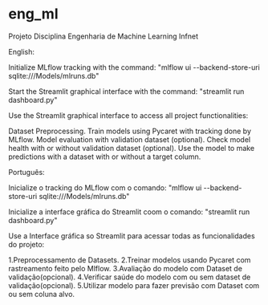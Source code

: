 # eng_ml
Projeto Disciplina Engenharia de Machine Learning Infnet

English:

Initialize MLflow tracking with the command:
"mlflow ui --backend-store-uri sqlite:///Models/mlruns.db"

Start the Streamlit graphical interface with the command:
"streamlit run dashboard.py"

Use the Streamlit graphical interface to access all project functionalities:

Dataset Preprocessing.
Train models using Pycaret with tracking done by MLflow.
Model evaluation with validation dataset (optional).
Check model health with or without validation dataset (optional).
Use the model to make predictions with a dataset with or without a target column.

Português:

Inicialize o tracking do MLflow com o comando:
"mlflow ui --backend-store-uri sqlite:///Models/mlruns.db"

Inicialize a interface gráfica do Streamlit coom o comando:
"streamlit run dashboard.py"

Use a Interface gráfica so Streamlit para acessar todas as funcionalidades do projeto:

1.Preprocessamento de Datasets.
2.Treinar modelos usando Pycaret com rastreamento feito pelo Mlflow.
3.Avaliação do modelo com Dataset de validação(opcional).
4.Verificar saúde do modelo com ou sem dataset de validação(opcional).
5.Utilizar modelo para fazer previsão com Dataset com ou sem coluna alvo.

